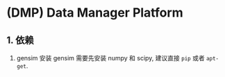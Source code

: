 # (DMP) Data Manager Platform

## 1. 依赖

1. gensim   安装 gensim 需要先安装 numpy 和 scipy, 建议直接 `pip` 或者
            `apt-get`.

